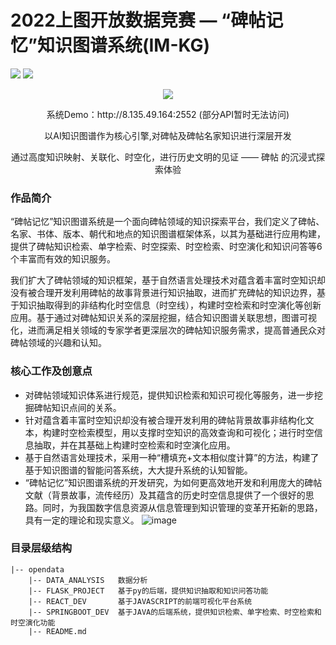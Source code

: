 # 2022上图开放数据竞赛 — “碑帖记忆”知识图谱系统(IM-KG)

![](https://img.shields.io/badge/language-python3.7-blue.svg)
![](https://img.shields.io/badge/license-Apache_2.0-green.svg)

<div align=center><img src="http://image-cantonkg.test.upcdn.net/logo_cn.png"/></div>
<p align="center">系统Demo：http://8.135.49.164:2552 (部分API暂时无法访问)</p>
<p align="center">以AI知识图谱作为核心引擎,对碑帖及碑帖名家知识进行深层开发</p>
<p align="center">通过高度知识映射、关联化、时空化，进行历史文明的见证 —— 碑帖 的沉浸式探索体验</p>


### 作品简介

“碑帖记忆”知识图谱系统是一个面向碑帖领域的知识探索平台，我们定义了碑帖、名家、书体、版本、朝代和地点的知识图谱框架体系，以其为基础进行应用构建，提供了碑帖知识检索、单字检索、时空探索、时空检索、时空演化和知识问答等6个丰富而有效的知识服务。

我们扩大了碑帖领域的知识框架，基于自然语言处理技术对蕴含着丰富时空知识却没有被合理开发利用碑帖的故事背景进行知识抽取，进而扩充碑帖的知识边界，基于知识抽取得到的非结构化时空信息（时空线），构建时空检索和时空演化等创新应用。基于通过对碑帖知识关系的深层挖掘，结合知识图谱关联思想，图谱可视化，进而满足相关领域的专家学者更深层次的碑帖知识服务需求，提高普通民众对碑帖领域的兴趣和认知。

### 核心工作及创意点

- 对碑帖领域知识体系进行规范，提供知识检索和知识可视化等服务，进一步挖掘碑帖知识点间的关系。
- 针对蕴含着丰富时空知识却没有被合理开发利用的碑帖背景故事非结构化文本，构建时空检索模型，用以支撑时空知识的高效查询和可视化；进行时空信息抽取，并在其基础上构建时空检索和时空演化应用。
- 基于自然语言处理技术，采用一种“槽填充+文本相似度计算”的方法，构建了基于知识图谱的智能问答系统，大大提升系统的认知智能。
- “碑帖记忆”知识图谱系统的开发研究，为如何更高效地开发和利用庞大的碑帖文献（背景故事，流传经历）及其蕴含的历史时空信息提供了一个很好的思路。同时，为我国数字信息资源从信息管理到知识管理的变革开拓新的思路，具有一定的理论和现实意义。
![image](https://user-images.githubusercontent.com/53634397/191077291-c2f642e0-f6cd-4282-998f-1a8b491d5352.png)


### 目录层级结构

```shell
|-- opendata
    |-- DATA_ANALYSIS   数据分析
    |-- FLASK_PROJECT   基于py的后端，提供知识抽取和知识问答功能
    |-- REACT_DEV       基于JAVASCRIPT的前端可视化平台系统
    |-- SPRINGBOOT_DEV  基于JAVA的后端系统，提供知识检索、单字检索、时空检索和时空演化功能
    |-- README.md
```
